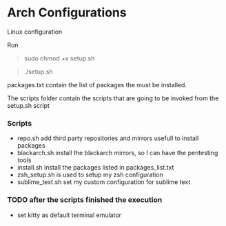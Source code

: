 # Arch Configurations
Linux configuration

Run

> sudo chmod +x setup.sh

> ./setup.sh

packages.txt contain the list of packages the must be installed.

The scripts folder contain the scripts that are going to be invoked from the setup.sh script

### Scripts
- repo.sh add third party repositories and mirrors usefull to install packages 
- blackarch.sh install the blackarch mirrors, so I can have the pentesting tools 
- install.sh install the packages listed in packages_list.txt
- zsh_setup.sh is used to setup my zsh configuration
- sublime_text.sh set my custom configuration for sublime text


### TODO after the scripts finished the execution
- set kitty as default terminal emulator